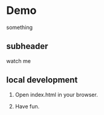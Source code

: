 # Demo
something

## subheader

watch me

## local development

1. Open index.html in your browser.

2. Have fun.

